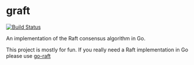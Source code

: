 graft
=====

[![Build Status](https://travis-ci.org/dev-urandom/graft.png)](https://travis-ci.org/dev-urandom/graft)

An implementation of the Raft consensus algorithm in Go.

This project is mostly for fun. If you really need a Raft implementation in Go please use [go-raft](https://github.com/goraft/raft)
